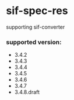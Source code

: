 # sif-spec-res
supporting sif-converter

### supported version:
* 3.4.2
* 3.4.3
* 3.4.4
* 3.4.5
* 3.4.6
* 3.4.7
* 3.4.8.draft
